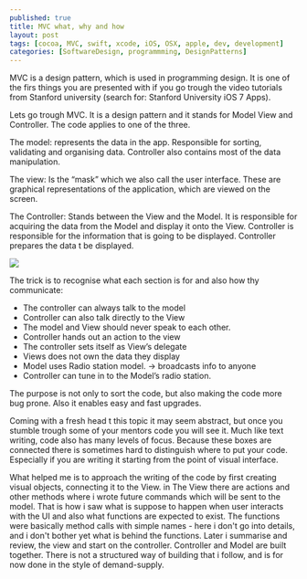 ```yaml
---
published: true
title: MVC what, why and how
layout: post
tags: [cocoa, MVC, swift, xcode, iOS, OSX, apple, dev, development]
categories: [SoftwareDesign, programmming, DesignPatterns]
---
```

MVC is a design pattern, which is used in programming design. It is one of the firs things you are presented with if you go trough the video tutorials from Stanford university (search for: Stanford University iOS 7 Apps). 

Lets go trough MVC. It is a design pattern and it stands for Model View and Controller. The code applies to one of the three. 

The model: 
represents the data in the app. Responsible for sorting, validating and organising data. Controller also contains most of the data manipulation. 

The view: 
Is the “mask” which we also call the user interface. These are graphical representations of the application, which are viewed on the screen. 

The Controller: 
Stands between the View and the Model. It is responsible for acquiring the data from the Model and display it onto the View. Controller is responsible for the information that is going to be displayed. Controller prepares the data t be displayed. 

![](https://dl.dropboxusercontent.com/s/argf4b0dtchca4r/MVC.png)

The trick is to recognise what each section is for and also how thy communicate: 
* The controller can always talk to the model 
* Controller can also talk directly to the View 
* The model and View should never speak to each other. 
* Controller hands out an action to the view 
* The controller sets itself as View’s delegate  
* Views does not own the data they display 
* Model uses Radio station model. -> broadcasts info to anyone 
* Controller can tune in to the Model’s radio station. 

The purpose is not only to sort the code, but also making the code more bug prone. Also it enables easy and fast upgrades. 

Coming with a fresh head t this topic it may seem abstract, but once you stumble trough some of your mentors code you will see it. Much like text writing, code also has many levels of focus. 
Because these boxes are connected there is sometimes hard to distinguish where to put your code. Especially if you are writing it starting from the point of visual interface. 

What helped me is to approach the writing of the code by first creating visual objects, connecting it to the View. in The View there are actions and other methods where i wrote future commands which will be sent to the model. That is how i saw what is suppose to happen when user interacts with the UI and also what functions are expected to exist. The functions were basically method calls with simple names - here i don't go into details, and i don't bother yet what is behind the functions. 
Later i summarise and review, the view and start on the controller. Controller and Model are built together. There is not a structured way of building that i follow, and is for now done in the style of demand-supply.